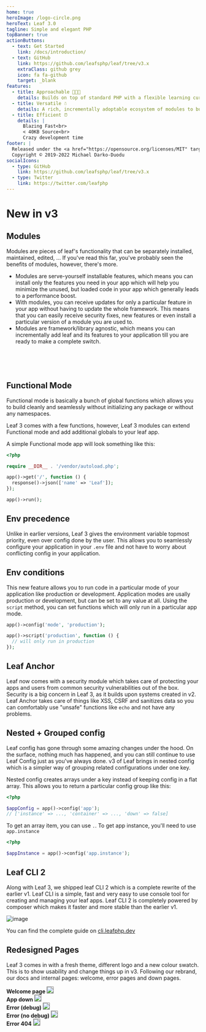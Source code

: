 ```yaml
---
home: true
heroImage: /logo-circle.png
heroText: Leaf 3.0
tagline: Simple and elegant PHP
topBanner: true
actionButtons:
  - text: Get Started
    link: /docs/introduction/
  - text: GitHub
    link: https://github.com/leafsphp/leaf/tree/v3.x
    extraClass: github grey
    icon: fa fa-github
    target: _blank
features:
  - title: Approachable 👨🏾‍🏫
    details: Builds on top of standard PHP with a flexible learning curve + ZERO config.
  - title: Versatile ☃️
    details: A rich, incrementally adoptable ecosystem of modules to build powerful apps with.
  - title: Efficient ⏰
    details: |
      Blazing Fast<br>
      < 40KB Source<br>
      Crazy development time
footer: |
  Released under the <a href="https://opensource.org/licenses/MIT" target="_blank" rel="noopener">MIT License</a><br>
  Copyright © 2019-2022 Michael Darko-Duodu
socialIcons:
  - type: GitHub
    link: https://github.com/leafsphp/leaf/tree/v3.x
  - type: Twitter
    link: https://twitter.com/leafphp
---
```


# New in v3

## Modules

Modules are pieces of leaf's functionality that can be separately installed, maintained, edited, ... If you've read this far, you've probably seen the benefits of modules, however, there's more.

- Modules are serve-yourself installable features, which means you can install only the features you need in your app which will help you minimize the unused, but loaded code in your app which generally leads to a performance boost.
- With modules, you can receive updates for only a particular feature in your app without having to update the whole framework. This means that you can easily receive security fixes, new features or even install a particular version of a module you are used to.
- Modules are framework/library agnostic, which means you can incrementally add leaf and its features to your application till you are ready to make a complete switch.

<br />
<br />
<br />

## Functional Mode

Functional mode is basically a bunch of global functions which
allows you to build cleanly and seamlessly without initializing
any package or without any namespaces.

Leaf 3 comes with a few functions, however, Leaf 3 modules can
extend Functional mode and add additional globals to your leaf
app.

A simple Functional mode app will look something like this:

```php
<?php

require __DIR__ . '/vendor/autoload.php';

app()->get('/', function () {
  response()->json(['name' => 'Leaf']);
});

app()->run();
```

## Env precedence

Unlike in earlier versions, Leaf 3 gives the environment variable topmost priority, even over config done by the user. This allows you to seamlessly configure your application in your `.env` file and not have to worry about conflicting config in your application.

## Env conditions

This new feature allows you to run code in a particular mode of your application like production or development. Application modes are usally production or development, but can be set to any value at all. Using the `script` method, you can set functions which will only run in a particular app mode.

```php
app()->config('mode', 'production');

app()->script('production', function () {
  // will only run in production
});
```

## Leaf Anchor

Leaf now comes with a security module which takes care of protecting your apps and users from common security vulnerabilities out of the box. Security is a big concern in Leaf 3, as it builds upon systems created in v2. Leaf Anchor takes care of things like XSS, CSRF and sanitizes data so you can comfortably use "unsafe" functions like `echo` and not have any problems.

## Nested + Grouped config

Leaf config has gone through some amazing changes under the hood. On the surface, nothing much has happened, and you can still continue to use Leaf Config just as you've always done. v3 of Leaf brings in nested config which is a simpler way of grouping related configurations under one key.

Nested config creates arrays under a key instead of keeping config in a flat array. This allows you to return a particular config group like this:

```php
<?php

$appConfig = app()->config('app');
// ['instance' => ..., 'container' => ..., 'down' => false]
```

To get an array item, you can use `.`. To get app instance, you'll need to use `app.instance`

```php
<?php

$appInstance = app()->config('app.instance');
```

## Leaf CLI 2

Along with Leaf 3, we shipped leaf CLI 2 which is a complete rewrite of the earlier v1. Leaf CLI is a simple, fast and very easy to use console tool for creating and managing your leaf apps. Leaf CLI 2 is completely powered by composer which makes it faster and more stable than the earlier v1.

![image](https://user-images.githubusercontent.com/26604242/151559420-3750c9cb-991a-4744-a9ff-de3afeac28fa.png)

You can find the complete guide on [cli.leafphp.dev](https://cli.leafphp.dev)

## Redesigned Pages

Leaf 3 comes in with a fresh theme, different logo and a new colour swatch. This is to show usability and change things up in v3. Following our rebrand, our docs and internal pages: welcome, error pages and down pages.

<div class="flex" style="flex-wrap: wrap;">
  <div class="w:50">
    <b>Welcome page</b>
    <img style="border: 1px solid grey;" src="https://user-images.githubusercontent.com/26604242/139909661-ef99b500-9953-4e7f-a5b1-107ab6d547f2.png" />
  </div>
  <div class="w:50">
    <b>App down</b>
    <img style="border: 1px solid grey;" src="https://user-images.githubusercontent.com/26604242/140499572-e2100b9d-b53e-4beb-92e9-c0dab2425678.png" />
  </div>
  <div class="w:50">
    <b>Error (debug)</b>
    <img style="border: 1px solid grey;" src="https://user-images.githubusercontent.com/26604242/151439033-ea78e690-5e7d-494c-b6d4-cc3289cf1c29.png" />
  </div>
  <div class="w:50">
    <b>Error (no debug)</b>
    <img style="border: 1px solid grey;" src="https://user-images.githubusercontent.com/26604242/140498948-887a408d-5d14-4f3e-b18f-d2f09a5977fe.png" />
  </div>
  <div class="w:50">
    <b>Error 404</b>
    <img style="border: 1px solid grey;" src="https://user-images.githubusercontent.com/26604242/140499171-e157e2c6-4dfb-424a-bb08-3e43a4b240f8.png" />
  </div>
</div>
